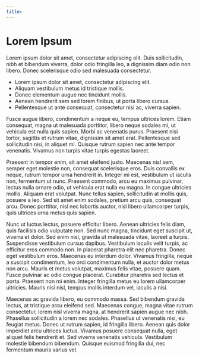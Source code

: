 ```yaml
---
title:
---
```

# Lorem Ipsum

Lorem ipsum dolor sit amet, consectetur adipiscing elit. 
Duis sollicitudin, nibh et bibendum viverra, dolor odio fringilla leo, a 
dignissim diam odio non libero. Donec scelerisque odio sed malesuada consectetur. 

- Lorem ipsum dolor sit amet, consectetur adipiscing elit.
- Aliquam vestibulum metus id tristique mollis.
- Donec elementum augue nec tincidunt mollis.
- Aenean hendrerit sem sed lorem finibus, ut porta libero cursus.
- Pellentesque ut ante consequat, consectetur nisi ac, viverra sapien.

Fusce augue libero, condimentum a neque eu, tempus ultrices lorem. Etiam consequat, magna ut malesuada porttitor, libero neque sodales mi, ut vehicula est nulla quis sapien. Morbi ac venenatis purus. Praesent nisi tortor, sagittis et rutrum vitae, dignissim sit amet erat. Pellentesque sed sollicitudin nisi, in aliquet mi. Quisque rutrum sapien nec ante tempor venenatis. Vivamus non turpis vitae turpis egestas laoreet.

Praesent in tempor enim, sit amet eleifend justo. Maecenas nisl sem, semper eget molestie non, consequat scelerisque eros. Duis convallis ex neque, rutrum tempor urna hendrerit in. Integer mi est, vestibulum ut iaculis non, fermentum ut nunc. Praesent commodo, arcu eu maximus pulvinar, lectus nulla ornare odio, ut vehicula erat nulla eu magna. In congue ultricies mollis. Aliquam erat volutpat. Nunc tellus sapien, sollicitudin at mollis quis, posuere a leo. Sed sit amet enim sodales, pretium arcu quis, consequat arcu. Donec porttitor, nisl nec lobortis auctor, nisl libero ullamcorper turpis, quis ultrices urna metus quis sapien.

Nunc ut luctus lectus, posuere efficitur libero. Aenean ultricies felis diam, quis facilisis odio vulputate non. Sed nunc magna, tincidunt eget suscipit ut, viverra et dolor. Sed enim nisl, gravida ut malesuada vitae, laoreet a turpis. Suspendisse vestibulum cursus dapibus. Vestibulum iaculis velit turpis, ac efficitur eros commodo non. In placerat pharetra elit nec pharetra. Donec eget vestibulum eros. Maecenas eu interdum dolor. Vivamus fringilla, neque a suscipit condimentum, leo orci condimentum nulla, et auctor dolor metus non arcu. Mauris et metus volutpat, maximus felis vitae, posuere quam. Fusce pulvinar ac odio congue placerat. Curabitur pharetra sed lectus et porta. Praesent non mi enim. Integer fringilla metus eu lorem ullamcorper ultricies. Mauris nisi nisl, tempus mollis interdum vel, iaculis a nisi.

Maecenas ac gravida libero, eu commodo massa. Sed bibendum gravida lectus, at tristique arcu eleifend sed. Maecenas congue, magna vitae rutrum consectetur, lorem nisl viverra magna, at hendrerit sapien augue nec nibh. Phasellus sollicitudin a lorem nec sodales. Phasellus ut venenatis nisi, eu feugiat metus. Donec ut rutrum sapien, id fringilla libero. Aenean quis dolor imperdiet arcu ultrices luctus. Vivamus posuere consequat nulla, eget aliquet felis hendrerit et. Sed viverra venenatis vehicula. Vestibulum molestie bibendum bibendum. Quisque euismod fringilla dui, nec fermentum mauris varius vel.

